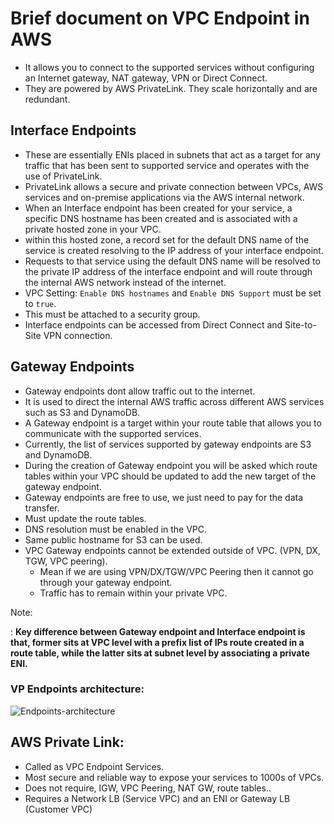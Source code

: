 # Brief document on  VPC Endpoint in AWS

- It allows you to connect to the supported services without configuring an Internet
  gateway, NAT gateway, VPN or Direct Connect.
- They are powered by AWS PrivateLink.
They scale horizontally and are redundant.

## Interface Endpoints
- These are essentially ENIs placed in subnets that act as a target for any traffic
  that has been sent to supported service and operates with the use of PrivateLink.
- PrivateLink allows a secure and private connection between VPCs, AWS services and
  on-premise applications via the AWS internal network.
- When an Interface endpoint has been created for your service, a specific DNS
  hostname has been created and is associated with a private hosted zone in your VPC.
- within this hosted zone, a record set for the default DNS name of the service
  is created resolving to the IP address of your interface endpoint.
- Requests to that service using the default DNS name will be resolved to the
  private IP address of the interface endpoint and will route through the internal
  AWS network instead of the internet.
- VPC Setting: `Enable DNS hostnames` and `Enable DNS Support` must be set to `true`.
- This must be attached to a security group.
- Interface endpoints can be accessed from Direct Connect and Site-to-Site VPN connection.

## Gateway Endpoints
- Gateway endpoints dont allow traffic out to the internet. 
- It is used to direct the internal AWS traffic across different AWS services such as S3 and DynamoDB.
- A Gateway endpoint is a target within your route table that allows you to communicate with the supported services. 
- Currently, the list of services supported by gateway endpoints are S3 and DynamoDB.
- During the creation of Gateway endpoint you will be asked which route tables within your VPC should be updated to add the new target of the gateway endpoint.
- Gateway endpoints are free to use, we just need to pay for the data transfer.
- Must update the route tables.
- DNS resolution must be enabled in the VPC.
- Same public hostname for S3 can be used.
- VPC Gateway endpoints cannot be extended outside of VPC. (VPN, DX, TGW, VPC peering).
  - Mean if we are using VPN/DX/TGW/VPC Peering then it cannot go through your gateway endpoint.
  - Traffic has to remain within your private VPC.

Note:

: **Key difference between Gateway endpoint and Interface endpoint is that, former sits at VPC level with a prefix list of IPs route created in a route table, while
    the latter sits at subnet level by associating a private ENI.**

### VP Endpoints architecture:

![Endpoints-architecture](https://docs.aws.amazon.com/images/whitepapers/latest/aws-privatelink/images/connectivity.png)

## AWS Private Link:
- Called as VPC Endpoint Services.
- Most secure and reliable way to expose your services to 1000s of VPCs.
- Does not require, IGW, VPC Peering, NAT GW, route tables..
- Requires a Network LB (Service VPC) and an ENI or Gateway LB (Customer VPC)
